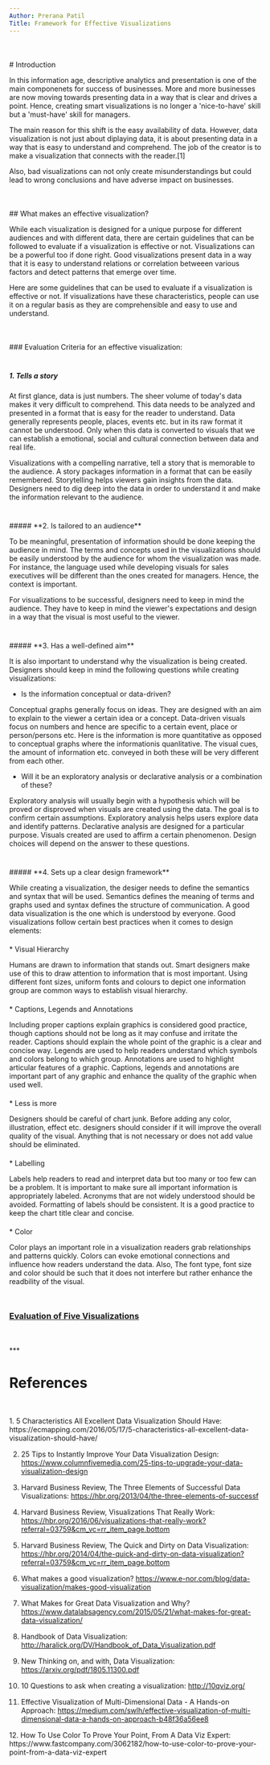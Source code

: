 ```yaml
---
Author: Prerana Patil
Title: Framework for Effective Visualizations
---
```


<div style="margin-bottom:50px;"></div>
# Introduction

In this information age, descriptive analytics and presentation is one of the main componenets for success of businesses. More and more businesses are now moving towards presenting data in a way that is clear and drives a point. Hence, creating smart visualizations is no longer a 'nice-to-have' skill but a 'must-have' skill for managers.

The main reason for this shift is the easy availability of data. However, data visualization is not just about diplaying data, it is about presenting data in a way that is easy to understand and comprehend. The job of the creator is to make a visualization that connects with the reader.[1]

Also, bad visualizations can not only create misunderstandings but could lead to wrong conclusions and have adverse impact on businesses.

<div style="margin-bottom:50px;"></div>
## What makes an effective visualization?

While each visualization is designed for a unique purpose for different audiences and with different data, there are certain guidelines that can be followed to evaluate if a visualization is effective or not. Visualizations can be a powerful too if done right. Good visualizations present data in a way that it is easy to understand relations or correlation betweeen various factors and detect patterns that emerge over time. 

Here are some guidelines that can be used to evaluate if a visualization is effective or not. If visualizations have these characteristics, people can use it on a regular basis as they are comprehensible and easy to use and understand.

<div style="margin-bottom:50px;"></div>
### Evaluation Criteria for an effective visualization:
<div style="margin-bottom:40px;"></div>

##### **1. Tells a story**

At first glance, data is just numbers. The sheer volume of today's data makes it very difficult to comprehend. This data needs to be analyzed and presented in a format that is easy for the reader to understand. Data generally represents people, places, events etc. but in its raw format it cannot be understood. Only when this data is converted to visuals that we can establish a emotional, social and cultural connection between data and real life. 

Visualizations with a compelling narrative, tell a story that is memorable to the audience. A story packages information in a format that can be easily remembered. Storytelling helps viewers gain insights from the data. Designers need to dig deep into the data in order to understand it and make the information relevant to the audience. 

<div style="margin-bottom:40px;"></div>
##### **2. Is tailored to an audience**

To be meaningful, presentation of information should be done keeping the audience in mind. The terms and concepts used in the visualizations should be easily understood by the audience for whom the visualization was made. For instance, the language used while developing visuals for sales executives will be different than the ones created for managers. Hence, the context is important. 

For visualizations to be successful, designers need to keep in mind the audience. They have to keep in mind the viewer's expectations and design in a way that the visual is most useful to the viewer. 

<div style="margin-bottom:40px;"></div>
##### **3. Has a well-defined aim**

It is also important to understand why the visualization is being created. Designers should keep in mind the following questions while creating visualizations: 
  
  * Is the information conceptual or data-driven? 
  
  Conceptual graphs generally focus on ideas. They are designed with an aim to explain to the viewer a certain idea or a concept. Data-driven visuals focus on numbers and hence are specific to a certain event, place or person/persons etc. Here is the information is more quantitative as opposed to conceptual graphs where the informationis quanlitative. The visual cues, the amount of information etc. conveyed in both these will be very different from each other.
  
  * Will it be an exploratory analysis or declarative analysis or a combination of these? 

  Exploratory analysis will usually begin with a hypothesis which will be proved or disproved when visuals are created using the data. The goal is to confirm certain assumptions. Exploratory analysis helps users explore data and identify patterns. Declarative analysis are designed for a particular purpose. Visuals created are used to affirm a certain phenomenon. Design choices will depend on the answer to these questions.

<div style="margin-bottom:40px;"></div>
##### **4. Sets up a clear design framework**
  
  While creating a visualization, the desiger needs to define the semantics and syntax that will be used. Semantics defines the meaning of terms and graphs used and syntax defines the structure of communication. A good data visualization is the one which is understood by everyone. Good visualizations follow certain best practices when it comes to design elements: 

<div style="margin-bottom:20px;"></div>
  * Visual Hierarchy
  
  Humans are drawn to information that stands out. Smart designers make use of this to draw attention to information that is most important. Using different font sizes, uniform fonts and colours to depict one information group are common ways to establish visual hierarchy. 
  
<div style="margin-bottom:20px;"></div>
  * Captions, Legends and Annotations
  
  Including proper captions explain graphics is considered good practice, though captions should not be long as it may confuse and irritate the reader. Captions should explain the whole point of the graphic is a clear and concise way. Legends are used to help readers understand which symbols and colors belong to which group. Annotations are used to highlight articular features of a graphic. Captions, legends and annotations are important part of any graphic and enhance the quality of the graphic when used well.

<div style="margin-bottom:20px;"></div>  
  * Less is more
  
  Designers should be careful of chart junk. Before adding any color, illustration, effect etc. designers should consider if it will improve the overall quality of the visual. Anything that is not necessary or does not add value should be eliminated. 
 
<div style="margin-bottom:20px;"></div> 
  * Labelling
  
  Labels help readers to read and interpret data but too many or too few can be a problem. It is important to make sure all important information is appropriately labeled. Acronyms that are not widely understood should be avoided. Formatting of labels should be consistent. It is a good practice to keep the chart title clear and concise. 
  <div style="margin-bottom:20px;"></div> 
  * Color
  
  Color plays an important role in a visualization readers grab relationships and patterns quickly. Colors can evoke emotional connections and influence how readers understand the data. Also, The font type, font size and color should be such that it does not interfere but rather enhance the readbility of the visual.

<div style="margin-bottom:50px;"></div>

### [Evaluation of Five Visualizations](/Users/preranapatil/Documents/GitHub/Data_Viz_ClimateChangeNHumans/Visualizations.md)

<div style="margin-bottom:50px;"></div>
***

# References  
<div style="margin-bottom:50px;"></div>

<div id="div1" ></div>
  1. 5 Characteristics All Excellent Data Visualization Should Have:
     https://ecmapping.com/2016/05/17/5-characteristics-all-excellent-data-visualization-should-have/

<div id="div2" style="margin-bottom:15px;"> </div>

  2. 25 Tips to Instantly Improve Your Data Visualization Design: 
     https://www.columnfivemedia.com/25-tips-to-upgrade-your-data-visualization-design

<div id="div3" style="margin-bottom:15px;"> </div>
     
  3. Harvard Business Review, The Three Elements of Successful Data Visualizations: 
     https://hbr.org/2013/04/the-three-elements-of-successf

<div id="div4" style="margin-bottom:15px;"> </div>
     
  4. Harvard Business Review, Visualizations That Really Work: 
     https://hbr.org/2016/06/visualizations-that-really-work?referral=03759&cm_vc=rr_item_page.bottom

<div id="div5" style="margin-bottom:15px;"> </div>
     
  5. Harvard Business Review, The Quick and Dirty on Data Visualization:
     https://hbr.org/2014/04/the-quick-and-dirty-on-data-visualization?referral=03759&cm_vc=rr_item_page.bottom

<div id="div6" style="margin-bottom:15px;"> </div>
     
  6. What makes a good visualization?
     https://www.e-nor.com/blog/data-visualization/makes-good-visualization

<div id="div7" style="margin-bottom:15px;"> </div>
     
  7. What Makes for Great Data Visualization and Why?
     https://www.datalabsagency.com/2015/05/21/what-makes-for-great-data-visualization/

<div id="div8" style="margin-bottom:15px;"> </div>
     
  8. Handbook of Data Visualization:
     http://haralick.org/DV/Handbook_of_Data_Visualization.pdf

<div id="div9" style="margin-bottom:15px;"> </div>
  
  9. New Thinking on, and with, Data Visualization:
     https://arxiv.org/pdf/1805.11300.pdf

<div id="div10" style="margin-bottom:15px;"> </div>
     
  10. 10 Questions to ask when creating a visualization:
      http://10qviz.org/

<div id="div11" style="margin-bottom:15px;"> </div>
      
  11. Effective Visualization of Multi-Dimensional Data - A Hands-on Approach:
      https://medium.com/swlh/effective-visualization-of-multi-dimensional-data-a-hands-on-approach-b48f36a56ee8

<div id="div12" style="margin-bottom:15px;"> </div>
  12. How To Use Color To Prove Your Point, From A Data Viz Expert:
      https://www.fastcompany.com/3062182/how-to-use-color-to-prove-your-point-from-a-data-viz-expert
  
  
